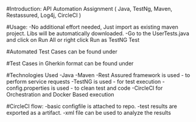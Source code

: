 #Introduction:
API Automation Assignment ( Java, TestNg, Maven, Restassured, Log4j, CircleCI )

#Usage:
-No additional effort needed, Just import as existing maven project. Libs will be automatically downloaded.
-Go to the UserTests.java and click on Run All or right click Run as TestNG Test

#Automated Test Cases can be found under 

#Test Cases in Gherkin format can be found under

#Technologies Used
-Java
-Maven
-Rest Assured framework is used - to perform service requests
-TestNG is used - for test execution
-config.properties is used - to clean test and code
-CircleCI for Orchestration and Docker Based execution

#CircleCI flow:
-basic configfile is attached to repo.
-test results are exported as a artifact.
-xml file can be used to analyze the results


